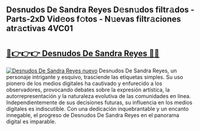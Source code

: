 ## Desnudos De Sandra Reyes D𝚎sn𝚞dos filtr𝚊dos - Parts-2xD Vid𝚎os f𝚘tos - N𝚞evas filtr𝚊ciones atr𝚊ctivas 4VC01

# <h2><a href="http://mbb0z0.tromn.icu/?c=Desnudos+De+Sandra+Reyes">🔗👉👉👉 Desnudos De Sandra Reyes 🔗🔗</a></h2>

[![Desnudos De Sandra Reyes nuevo](https://i.imgur.com/pEAQMta.gif)](http://mbb0z0.tromn.icu/?c=Desnudos+De+Sandra+Reyes)
Desnudos De Sandra Reyes, un personaje intrigante y esquivo, trasciende las etiquetas simples. Su uso pionero de los medios digitales ha cautivado y enfurecido a los observadores, provocando debates sobre la expresión artística, la autorrepresentación y la naturaleza evolutiva de las comunidades en línea. Independientemente de sus decisiones futuras, su influencia en los medios digitales es indiscutible. Con una dedicación inquebrantable y un encanto innegable, el progreso de Desnudos De Sandra Reyes en el panorama digital es imparable.
